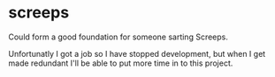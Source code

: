 # screeps

Could form a good foundation for someone sarting Screeps. 

Unfortunatly I got a job so I have stopped development, but when I get made redundant I'll be able to put more time in to this project.
